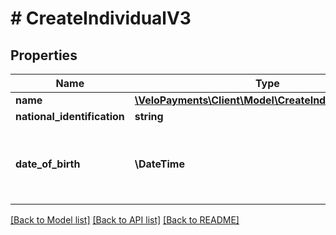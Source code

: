 # # CreateIndividualV3

## Properties

Name | Type | Description | Notes
------------ | ------------- | ------------- | -------------
**name** | [**\VeloPayments\Client\Model\CreateIndividualV3Name**](CreateIndividualV3Name.md) |  |
**national_identification** | **string** |  | [optional]
**date_of_birth** | **\DateTime** | Must not be date in future. Example - 1970-05-20 |

[[Back to Model list]](../../README.md#models) [[Back to API list]](../../README.md#endpoints) [[Back to README]](../../README.md)
